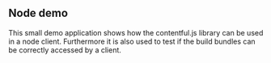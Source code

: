 ## Node demo

This small demo application shows how the contentful.js library can be used in a node client.
Furthermore it is also used to test if the build bundles can be correctly accessed by a client.
